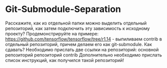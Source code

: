 # Git-Submodule-Separation
Расскажите, как из отдельной папки можно выделить отдельный репозиторий, как затем подключить эту зависимость к исходному проекту? Продемонстрируйте на примере: https://github.com/tensorflow/tensorflow/tree/r1.14 - выпиливаем contrib в отдельный репозиторий, причем делаем его как git-submodule.    Как сдавать?  Необходимо прислать две ссылки на репозиторий: основной репозиторий репозиторий contrib  Дополнительно необходимо прислать список инструкций, как получился такой репозиторий!
